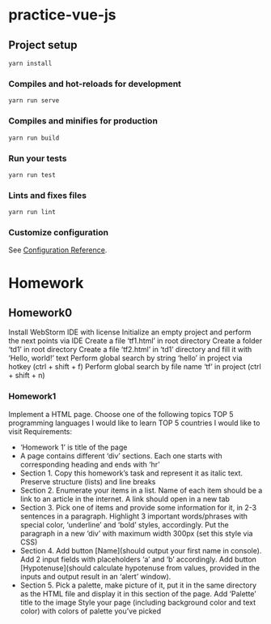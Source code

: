 # practice-vue-js

## Project setup
```
yarn install
```

### Compiles and hot-reloads for development
```
yarn run serve
```

### Compiles and minifies for production
```
yarn run build
```

### Run your tests
```
yarn run test
```

### Lints and fixes files
```
yarn run lint
```

### Customize configuration
See [Configuration Reference](https://cli.vuejs.org/config/).

# Homework
## Homework0
Install WebStorm IDE with license
Initialize an empty project and perform the next points via IDE
Create a file ‘tf1.html’ in root directory
Create a folder ‘td1’ in root directory
Create a file ‘tf2.html’ in ‘td1’ directory and fill it with ‘Hello, world!’ text
Perform global search by string ‘hello’ in project via hotkey (ctrl + shift + f)
Perform global search by file name ‘tf’ in project (ctrl + shift + n)

### Homework1
Implement a HTML page. Choose one of the following topics
TOP 5 programming languages I would like to learn
TOP 5 countries I would like to visit
Requirements:
- ‘Homework 1’ is title of the page
- A page contains different ‘div’ sections. Each one starts with corresponding heading and ends with ‘hr’
- Section 1. Copy this homework’s task and represent it as italic text. Preserve structure (lists) and line breaks
- Section 2. Enumerate your items in a list. Name of each item should be a link to an article in the internet. A link should open in a new tab
- Section 3. Pick one of items and provide some information for it, in 2-3 sentences in a paragraph. Highlight 3 important words/phrases with special color, ‘underline’ and ‘bold’ styles, accordingly. Put the paragraph in a new ‘div’ with maximum width 300px (set this style via CSS)
- Section 4. Add button [Name](should output your first name in console).
Add 2 input fields with placeholders ‘a’ and ‘b’ accordingly.
Add button [Hypotenuse](should calculate hypotenuse from values, provided in the inputs and output result in an  ‘alert’ window). 
- Section 5. Pick a palette, make picture of it, put it in the same directory as the HTML file and display it in this section of the page. Add ‘Palette’ title to the image
Style your page (including background color and text color) with colors of palette you’ve picked
